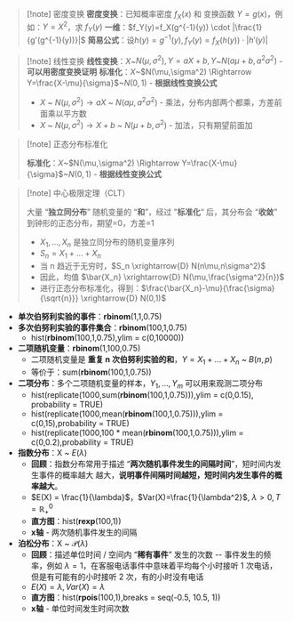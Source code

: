 
>[!note] 密度变换
>**密度变换**：已知概率密度 $f_X(x)$  和 变换函数 $Y=g(x)$，例如：$Y=X^2$，求 $f_Y(y)$
>**一维**：$f_Y(y)=f_X(g^{-1}(y)) \cdot |\frac{1}{g'(g^{-1}(y))}|$   **简易公式**：设$h(y)=g^{-1}(y),f_Y(y)=f_X(h(y))\cdot |h'(y)|$
>
> 

>[!note] 线性变换
> **线性变换**：$X$~$N(\mu,\sigma^2),Y=aX+b,Y$~$N(a\mu+b,a^2\sigma^2)$ - **可以用密度变换证明**
>  **标准化**：$X$~$N(\mu,\sigma^2) \Rightarrow Y=\frac{X-\mu}{\sigma}$~$N(0,1)$ - **根据线性变换公式**
> - $X$ ~ $N(\mu,\sigma^2) \rightarrow aX$ ~ $N(a\mu,a^2\sigma^2)$ - 乘法，分布内部两个都乘，方差前面乘以平方数
> - $X$ ~ $N(\mu,\sigma^2) \rightarrow X+b$ ~ $N(\mu+b, \sigma^2)$ - 加法，只有期望前面加

>[!note] 正态分布标准化
> 
>  **标准化**：$X$~$N(\mu,\sigma^2) \Rightarrow Y=\frac{X-\mu}{\sigma}$~$N(0,1)$ - **根据线性变换公式**
> 

>[!note] 中心极限定理（CLT）
> 
>  大量 “**独立同分布**” 随机变量的 “**和**”，经过 ”**标准化**“ 后，其分布会 “**收敛**” 到钟形的正态分布，期望=0，方差=1
> - $X_1,...,X_n$ 是独立同分布的随机变量序列
> - $S_n = X_1 + ... + X_n$
> - 当 n 趋近于无穷时，$S_n \xrightarrow{D} N(n\mu,n\sigma^2)$
> - 因此，均值 $\bar{X_n} \xrightarrow{D} N(\mu,\frac{\sigma^2}{n})$
> - 进行正态分布标准化，得到：$\frac{\bar{X_n}-\mu}{\frac{\sigma}{\sqrt{n}}} \xrightarrow{D} N(0,1)$


- **单次伯努利实验的事件**：**rbinom**(1,1,0.75)
- **多次伯努利实验的事件集合**：**rbinom**(100,1,0.75)
	- hist(**rbinom**(100,1,0.75),ylim = c(0,10000))
- **二项随机变量**：**rbinom**(1,100,0.75) 
	- 二项随机变量是 **重复 n 次伯努利实验的和**，$Y = X_1 + ... + X_n$ ~ $B(n,p)$
	- 等价于：sum(**rbinom**(100,1,0.75))
- **二项分布**：多个二项随机变量的样本，$Y_1,...,Y_m$ 可以用来观测二项分布
	- hist(replicate(1000,sum(**rbinom**(100,1,0.75))),ylim = c(0,0.15), probability = TRUE)
	- hist(replicate(1000,mean(**rbinom**(100,1,0.75))),ylim = c(0,15),probability = TRUE)
	- hist(replicate(1000,100 * mean(**rbinom**(100,1,0.75))),ylim = c(0,0.2),probability = TRUE)
- **指数分布**：X ~ $E(\lambda)$ 
	- **回顾**：指数分布常用于描述 “**两次随机事件发生的间隔时间**”，短时间内发生事件的概率越大 越大，**说明事件间隔时间越短，短时间内发生事件的概率越大**。
	- $E(X) = \frac{1}{\lambda}$，$Var(X)=\frac{1}{\lambda^2}$, $\lambda > 0, T = \mathbb{R}_+^0$
	- **直方图**：hist(**rexp**(100,1)) 
	- **x轴** - 两次随机事件发生的间隔
- **泊松分布**：X ~ $\mathscr{P}(\lambda)$
	- **回顾**：描述单位时间 / 空间内 “**稀有事件**” 发生的次数 -- 事件发生的频率，例如 $\lambda = 1$，在客服电话事件中意味着平均每个小时接听 1 次电话，但是有可能有的小时接听 2 次，有的小时没有电话
	- $E(X) = \lambda, Var(X) = \lambda$
	- **直方图**：hist(**rpois**(100,1),breaks = seq(-0.5, 10.5, 1))
	- **x轴** - 单位时间发生时间次数

